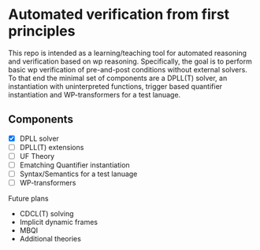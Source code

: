 # Automated verification from first principles

This repo is intended as a learning/teaching tool for automated reasoning
and verification based on wp reasoning. Specifically, the goal is to perform
basic wp verification of pre-and-post conditions without external solvers. To 
that end the minimal set of components are a DPLL(T) solver, an instantiation 
with uninterpreted functions, trigger based quantifier instantiation and 
WP-transformers for a test lanuage.

## Components

- [x] DPLL solver
- [ ] DPLL(T) extensions
- [ ] UF Theory
- [ ] Ematching Quantifier instantiation
- [ ] Syntax/Semantics for a test lanuage
- [ ] WP-transformers

Future plans

- CDCL(T) solving
- Implicit dynamic frames
- MBQI
- Additional theories
